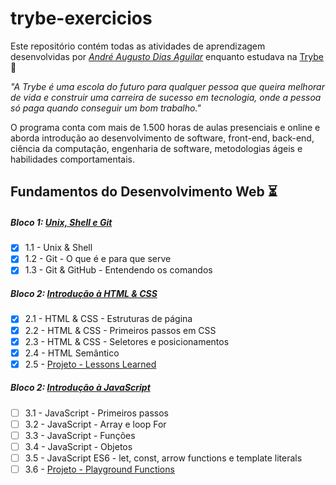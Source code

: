 # trybe-exercicios

Este repositório contém todas as atividades de aprendizagem desenvolvidas por _[André Augusto Dias Aguilar](https://www.linkedin.com/in/deguilar/)_ enquanto estudava na [Trybe](https://www.betrybe.com/) :rocket:

_"A Trybe é uma escola do futuro para qualquer pessoa que queira melhorar de vida e construir uma carreira de sucesso em tecnologia, onde a pessoa só paga quando conseguir um bom trabalho."_

O programa conta com mais de 1.500 horas de aulas presenciais e online e aborda introdução ao desenvolvimento de software, front-end, back-end, ciência da computação, engenharia de software, metodologias ágeis e habilidades comportamentais.

## Fundamentos do Desenvolvimento Web :hourglass_flowing_sand:

##### Bloco 1: [Unix, Shell e Git](https://github.com/deguilar/exercicios-trybe/tree/main/01-fundamentos/bloco-01-unix-shell-e-git)
- [x] 1.1 - Unix & Shell
- [x] 1.2 - Git - O que é e para que serve
- [x] 1.3 - Git & GitHub - Entendendo os comandos

##### Bloco 2: [Introdução à HTML & CSS](https://github.com/deguilar/exercicios-trybe/tree/main/01-fundamentos/bloco-02-introducao-a-html-e-css)
- [x] 2.1 - HTML & CSS - Estruturas de página
- [x] 2.2 - HTML & CSS - Primeiros passos em CSS
- [x] 2.3 - HTML & CSS - Seletores e posicionamentos
- [x] 2.4 - HTML Semântico
- [x] 2.5 - [Projeto - Lessons Learned](https://github.com/deguilar/exercicios-trybe/tree/main/01-fundamentos/bloco-02-introducao-a-html-e-css/dia-05-projeto-lessons-learned)

##### Bloco 2: [Introdução à JavaScript](https://github.com/deguilar/exercicios-trybe/tree/main/01-fundamentos/bloco-03-introducao-a-javascript)
- [ ] 3.1 - JavaScript - Primeiros passos
- [ ] 3.2 - JavaScript - Array e loop For
- [ ] 3.3 - JavaScript - Funções
- [ ] 3.4 - JavaScript - Objetos
- [ ] 3.5 - JavaScript ES6 - let, const, arrow functions e template literals
- [ ] 3.6 - [Projeto - Playground Functions](https://github.com/deguilar/exercicios-trybe/tree/main/01-fundamentos/bloco-03-introducao-a-javascript/dia-06-playgroung-functions)
